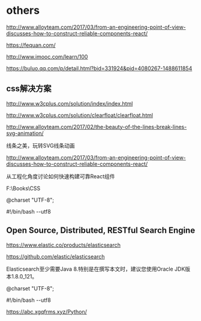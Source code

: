 # others






http://www.alloyteam.com/2017/03/from-an-engineering-point-of-view-discusses-how-to-construct-reliable-components-react/

https://fequan.com/

http://www.imooc.com/learn/100

https://buluo.qq.com/p/detail.html?bid=331924&pid=4080267-1488611854



## css解决方案

http://www.w3cplus.com/solution/index/index.html


http://www.w3cplus.com/solution/clearfloat/clearfloat.html





http://www.alloyteam.com/2017/02/the-beauty-of-the-lines-break-lines-svg-animation/

线条之美，玩转SVG线条动画 


http://www.alloyteam.com/2017/03/from-an-engineering-point-of-view-discusses-how-to-construct-reliable-components-react/


从工程化角度讨论如何快速构建可靠React组件




F:\Books\CSS


@charset "UTF-8";


#!/bin/bash --utf8






## Open Source, Distributed, RESTful Search Engine


https://www.elastic.co/products/elasticsearch

https://github.com/elastic/elasticsearch

Elasticsearch至少需要Java 8.特别是在撰写本文时，建议您使用Oracle JDK版本1.8.0_121。










@charset "UTF-8";


#!/bin/bash --utf8



https://abc.xgqfrms.xyz/Python/





